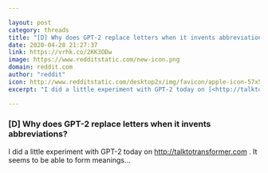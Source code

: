 ```yaml
---

layout: post
category: threads
title: "[D] Why does GPT-2 replace letters when it invents abbreviations?"
date: 2020-04-28 21:27:37
link: https://vrhk.co/2KK3ODw
image: https://www.redditstatic.com/new-icon.png
domain: reddit.com
author: "reddit"
icon: http://www.redditstatic.com/desktop2x/img/favicon/apple-icon-57x57.png
excerpt: "I did a little experiment with GPT-2 today on [<http://talktotransformer.com>](<http://talktotransformer.com>) . It seems to be able to form meanings..."

---
```


### [D] Why does GPT-2 replace letters when it invents abbreviations?

I did a little experiment with GPT-2 today on [<http://talktotransformer.com>](<http://talktotransformer.com>) . It seems to be able to form meanings...